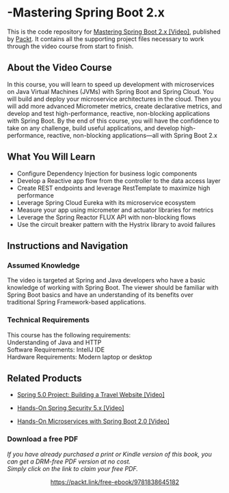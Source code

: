 # -Mastering Spring Boot 2.x
This is the code repository for [Mastering Spring Boot 2.x [Video]](https://www.packtpub.com/programming/mastering-spring-boot-2-x-video), published by [Packt](https://www.packtpub.com/?utm_source=github). It contains all the supporting project files necessary to work through the video course from start to finish.

 

## About the Video Course
In this course, you will learn to speed up development with microservices on Java Virtual Machines (JVMs) with Spring Boot and Spring Cloud. You will build and deploy your microservice architectures in the cloud. 
Then you will add more advanced Micrometer metrics, create declarative metrics, and develop and test high-performance, reactive, non-blocking applications with Spring Boot.
By the end of this course, you will have the confidence to take on any challenge, build useful applications, and develop high-performance, reactive, non-blocking applications—all with Spring Boot 2.x
 

<H2>What You Will Learn</H2>
<DIV class=book-info-will-learn-text>
<UL>
<LI>Configure Dependency Injection for business logic components
<LI>Develop a Reactive app flow from the controller to the data access layer
<LI>Create REST endpoints and leverage RestTemplate to maximize high performance
<LI>Leverage Spring Cloud Eureka with its microservice ecosystem
<LI>Measure your app using micrometer and actuator libraries for metrics
<LI>Leverage the Spring Reactor FLUX API with non-blocking flows
<LI>Use the circuit breaker pattern with the Hystrix library to avoid failures
</LI></UL></DIV>

 

## Instructions and Navigation
### Assumed Knowledge
The video is targeted at Spring and Java developers who have a basic knowledge of working with Spring Boot. The viewer should be familiar with Spring Boot basics and have an understanding of its benefits over traditional Spring Framework-based applications.
### Technical Requirements
This course has the following requirements:<br/>
Understanding of Java and HTTP <br/>
Software Requirements: IntellJ IDE <br/>
Hardware Requirements: Modern laptop or desktop <br/> 

 

 

 


## Related Products
* [Spring 5.0 Project: Building a Travel Website [Video]](https://www.packtpub.com/application-development/spring-50-project-building-travel-website-video)

 

* [Hands-On Spring Security 5.x [Video]](https://www.packtpub.com/application-development/hands-spring-security-5x-video)

 

* [Hands-On Microservices with Spring Boot 2.0 [Video]](https://www.packtpub.com/application-development/hands-microservices-spring-boot-20-video)
### Download a free PDF

 <i>If you have already purchased a print or Kindle version of this book, you can get a DRM-free PDF version at no cost.<br>Simply click on the link to claim your free PDF.</i>
<p align="center"> <a href="https://packt.link/free-ebook/9781838645182">https://packt.link/free-ebook/9781838645182 </a> </p>